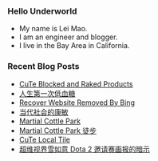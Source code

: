 ### Hello Underworld

- My name is Lei Mao.
- I am an engineer and blogger.
- I live in the Bay Area in California.


### Recent Blog Posts

<!-- BLOG-POST-LIST:START -->
- [CuTe Blocked and Raked Products](https://leimao.github.io/blog/CuTe-Blocked-Raked-Products/)
- [人生第一次低血糖](https://leimao.github.io/essay/%E4%BA%BA%E7%94%9F%E7%AC%AC%E4%B8%80%E6%AC%A1%E4%BD%8E%E8%A1%80%E7%B3%96/)
- [Recover Website Removed By Bing](https://leimao.github.io/blog/Recover-Website-Removed-By-Bing/)
- [当代社会的康敏](https://leimao.github.io/essay/%E5%BD%93%E4%BB%A3%E7%A4%BE%E4%BC%9A%E7%9A%84%E5%BA%B7%E6%95%8F/)
- [Martial Cottle Park](https://leimao.github.io/photography/Martial-Cottle-Park-2025-08-02/)
- [Martial Cottle Park 徒步](https://leimao.github.io/life/Martial-Cottle-Park-2025-08-02/)
- [CuTe Local Tile](https://leimao.github.io/blog/CuTe-Local-Tile/)
- [超维视界雪如意 Dota 2 邀请赛画报的暗示](https://leimao.github.io/essay/%E8%B6%85%E7%BB%B4%E8%A7%86%E7%95%8C%E9%9B%AA%E5%A6%82%E6%84%8FDota2%E9%82%80%E8%AF%B7%E8%B5%9B%E7%94%BB%E6%8A%A5%E7%9A%84%E6%9A%97%E7%A4%BA/)
<!-- BLOG-POST-LIST:END -->

